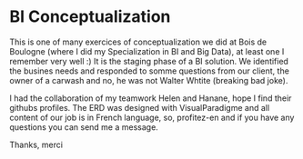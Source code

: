 # BI Conceptualization
This is one of many exercices of conceptualization we did at Bois de Boulogne (where I did my Specialization in BI and Big Data), at least one I remember very well :)
It is the staging phase of a BI solution.  We identified the busines needs and responded to somme questions from our client, the owner of a carwash and no, 
he was not Walter Whtite (breaking bad joke).

I had the collaboration of my teamwork Helen and Hanane, hope I find their githubs profiles.
The ERD was designed with VisualParadigme and all content of our job is in French language, so, profitez-en and if you have any questions you can send me 
a message.

Thanks, merci
